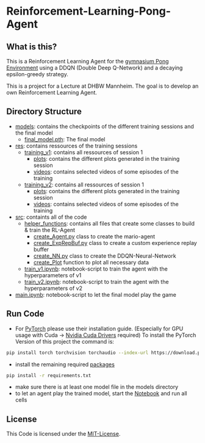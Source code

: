 # Reinforcement-Learning-Pong-Agent

## What is this?
This is a Reinforcement Learning Agent for the [gymnasium Pong Environment](https://gymnasium.farama.org/environments/atari/pong/) using a DDQN (Double Deep Q-Network) and a decaying epsilon-greedy strategy.

This is a project for a Lecture at DHBW Mannheim. The goal is to develop an own Reinforcement Learning Agent.

## Directory Structure
- [models](models): contains the checkpoints of the different training sessions and the final model
  - [final_model.pth](models/final_model.pth): The final model
- [res](res): contains ressources of the training sessions
  - [training_v1](res/training_v1): contains all ressources of session 1
    - [plots](res/training_v1/plots): contains the different plots generated in the training session
    - [videos](res/training_v1/videos): contains selected videos of some episodes of the training
  - [training_v2](res/training_v2): contains all ressources of session 1
    - [plots](res/training_v2/plots): contains the different plots generated in the training session
    - [videos](res/training_v2/videos): contains selected videos of some episodes of the training
- [src](src): containts all of the code
  - [helper_functions](src/helper_functions): contains all files that create some classes to build & train the RL-Agent
    - [create_Agent.py](src/helper_functions/create_Agent.py) class to create the mario-agent
    - [create_ExpRepBuf.py](src/helper_functions/create_ExpRepBuf.py) class to create a custom experience replay buffer
    - [create_NN.py](src/helper_functions/create_NN.py) class to create the DDQN-Neural-Network
    - [create_Plot](src/helper_functions/create_Plot.py) function to plot all necessary data
  - [train_v1.ipynb](src/train_v1.ipynb): notebook-script to train the agent with the hyperparameters of v1
  - [train_v2.ipynb](src/train_v2.ipynb): notebook-script to train the agent with the hyperparameters of v2
- [main.ipynb](main.ipynb): notebook-script to let the final model play the game

## Run Code
- For [PyTorch](https://pytorch.org/get-started/locally/) please use their installation guide. (Especially for GPU usage with Cuda -> [Nvidia Cuda Drivers](https://developer.nvidia.com/cuda-toolkit) required)
  To install the PyTorch Version of this project the command is:
```bash
pip install torch torchvision torchaudio --index-url https://download.pytorch.org/whl/cu121
```
- install the remaining required [packages](requirements.txt)
```bash
pip install -r requirements.txt
```
- make sure there is at least one model file in the models directory
- to let an agent play the trained model, start the [Notebook](main.ipynb) and run all cells

## License

This Code is licensed under the [MIT-License](LICENSE).
